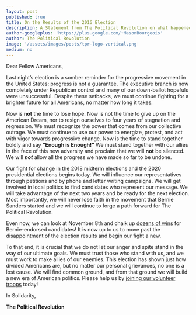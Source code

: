 ```yaml
---
layout: post
published: true
title: On the Results of the 2016 Election
description: A Statement from The Political Revolution on what happened on November 8th, and what we must do to fix it.
author-googleplus: 'https://plus.google.com/+MasonBourgeois'
author: The Political Revolution
image: '/assets/images/posts/tpr-logo-vertical.png'
medium: no
---
```


Dear Fellow Americans,

Last night’s election is a somber reminder for the progressive movement in the United States: progress is not a guarantee.  The executive branch is now completely under Republican control and many of our down-ballot hopefuls were unsuccessful. Despite these setbacks, we must continue fighting for a brighter future for all Americans, no matter how long it takes.

Now is __not__ the time to lose hope. Now is not the time to give up on the American Dream, nor to resign ourselves to four years of stagnation and regression. We must recognize the power that comes from our collective outrage. We must continue to use our power to energize, protest, and act with vigor towards progressive change. Now is the time to stand together boldly and say __“Enough is Enough!”__ We must stand together with our allies in the face of this new adversity and proclaim that we will __not__ be silenced. We will __*not*__ allow all the progress we have made so far to be undone.

Our fight for change in the 2018 midterm elections and the 2020 presidential elections begins today. We will influence our representatives through petitions and by phone and letter writing campaigns. We will get involved in local politics to find candidates who represent our message. We will take advantage of the next two years and be ready for the next election. Most importantly, we will never lose faith in the movement that Bernie Sanders started and we will continue to forge a path forward for The Political Revolution.

Even now, we can look at November 8th and chalk up [dozens of wins](https://ourrevolution.com/election-2016/) for Bernie-endorsed candidates!  It is now up to us to move past the disappointment of the election results and begin our fight a new.

To that end, it is crucial that we do not let our anger and spite stand in the way of our ultimate goals. We must trust those who stand with us, and we must work to make allies of our enemies. This election has shown just how divided Americans are, but no matter our personal grievances, no one is a lost cause. We will find common ground, and from that ground we will build a new era of American politics.
	Please help us by [joining our volunteer troops](http://polrevvols.herokuapp.com/) today!


In Solidarity,

__The Political Revolution__
